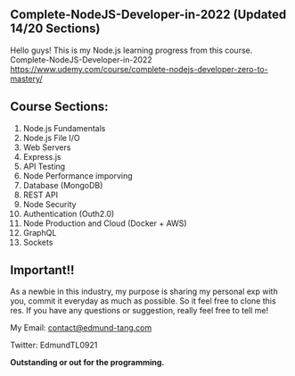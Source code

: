 ## Complete-NodeJS-Developer-in-2022 (Updated 14/20 Sections)
Hello guys! This is my Node.js learning progress from this course. Complete-NodeJS-Developer-in-2022
https://www.udemy.com/course/complete-nodejs-developer-zero-to-mastery/

## Course Sections:

1. Node.js Fundamentals
2. Node.js File I/O
3. Web Servers
4. Express.js
5. API Testing
6. Node Performance imporving
7. Database (MongoDB)
8. REST API
9. Node Security
10. Authentication (Outh2.0)
11. Node Production and Cloud (Docker + AWS)
12. GraphQL
13. Sockets

## Important!!
As a newbie in this industry, my purpose is sharing my personal exp with you, commit it everyday as much as possible. So it feel free to clone this res. If you have any questions or suggestion, really feel free to tell me!

My Email: contact@edmund-tang.com

Twitter: EdmundTL0921

**Outstanding or out for the programming.**
